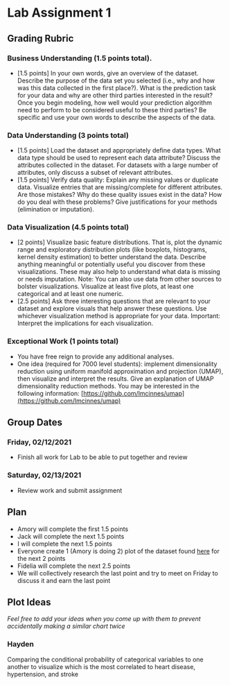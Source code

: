 # Lab Assignment 1

## Grading Rubric

### Business Understanding (1.5 points total).  
* [1.5 points] In your own words, give an overview of the dataset. Describe the purpose of the data set you selected (i.e., why and how was this data collected in the first place?). What is the prediction task for your data and why are other third parties interested in the result? Once you begin modeling, how well would your prediction algorithm need to perform to be considered useful to these third parties?
Be specific and use your own words to describe the aspects of the data.

### Data Understanding (3 points total)
* [1.5 points] Load the dataset and appropriately define data types. What data type should be used to represent each data attribute? Discuss the attributes collected in the dataset. For datasets with a large number of attributes, only discuss a subset of relevant attributes.  
* [1.5 points] Verify data quality: Explain any missing values or duplicate data. Visualize entries that are missing/complete for different attributes. Are those mistakes? Why do these quality issues exist in the data? How do you deal with these problems? Give justifications for your methods (elimination or imputation).  

### Data Visualization (4.5 points total)
* [2 points] Visualize basic feature distributions. That is, plot the dynamic range and exploratory distribution plots (like boxplots, histograms, kernel density estimation) to better understand the data. Describe anything meaningful or potentially useful you discover from these visualizations. These may also help to understand what data is missing or needs imputation. Note: You can also use data from other sources to bolster visualizations. Visualize at least five plots, at least one categorical and at least one numeric. 
* [2.5 points] Ask three interesting questions that are relevant to your dataset and explore visuals that help answer these questions. Use whichever visualization method is appropriate for your data.  Important: Interpret the implications for each visualization. 
  
### Exceptional Work (1 points total)
* You have free reign to provide any additional analyses. 
* One idea (required for 7000 level students): implement dimensionality reduction using uniform manifold approximation and projection (UMAP), then visualize and interpret the results. Give an explanation of UMAP dimensionality reduction methods. You may be interested in the following information: [https://github.com/lmcinnes/umap](https://github.com/lmcinnes/umap)

## Group Dates

### Friday, 02/12/2021
* Finish all work for Lab to be able to put together and review

### Saturday, 02/13/2021
* Review work and submit assignment

## Plan

* Amory will complete the first 1.5 points
* Jack will complete the next 1.5 points
* I will complete the next 1.5 points
* Everyone create 1 (Amory is doing 2) plot of the dataset found [here](https://www.kaggle.com/fedesoriano/stroke-prediction-dataset) for the next 2 points
* Fidelia will complete the next 2.5 points
* We will collectively research the last point and try to meet on Friday to discuss it and earn the last point

## Plot Ideas

*Feel free to add your ideas when you come up with them to prevent accidentally making a similar chart twice*

### Hayden

Comparing the conditional probability of categorical variables to one another to visualize which is the most correlated to heart disease, hypertension, and stroke
